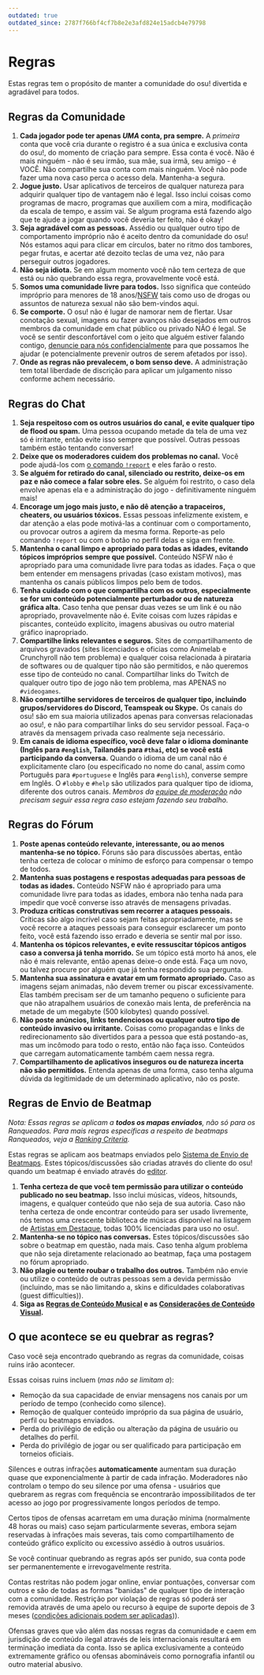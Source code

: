 ```yaml
---
outdated: true
outdated_since: 2787f766bf4cf7b8e2e3afd824e15adcb4e79798
---
```


# Regras

Estas regras tem o propósito de manter a comunidade do osu! divertida e agradável para todos.

## Regras da Comunidade

1. **Cada jogador pode ter apenas *UMA* conta, pra sempre.** A *primeira* conta que você cria durante o registro é a sua única e exclusiva conta do osu!, do momento de criação para sempre. Essa conta é você. Não é mais ninguém - não é seu irmão, sua mãe, sua irmã, seu amigo - é VOCÊ. Não compartilhe sua conta com mais ninguém. Você não pode fazer uma nova caso perca o acesso dela. Mantenha-a segura.
2. **Jogue justo.** Usar aplicativos de terceiros de qualquer natureza para adquirir qualquer tipo de vantagem não é legal. Isso inclui coisas como programas de macro, programas que auxiliem com a mira, modificação da escala de tempo, e assim vai. Se algum programa está fazendo algo que te ajude a jogar quando você deveria ter feito, não é okay!
3. **Seja agradável com as pessoas.** Assédio ou qualquer outro tipo de comportamento impróprio não é aceito dentro da comunidade do osu! Nós estamos aqui para clicar em círculos, bater no ritmo dos tambores, pegar frutas, e acertar até dezoito teclas de uma vez, não para perseguir outros jogadores.
4. **Não seja idiota.** Se em algum momento você não tem certeza de que está ou não quebrando essa regra, provavelmente você está.
5. **Somos uma comunidade livre para todos.** Isso significa que conteúdo impróprio para menores de 18 anos/[NSFW](https://pt.wikipedia.org/wiki/Not_safe_for_work) tais como uso de drogas ou assuntos de natureza sexual não são bem-vindos aqui.
6. **Se comporte.** O osu! não é lugar de namorar nem de flertar. Usar conotação sexual, imagens ou fazer avanços não desejados em outros membros da comunidade em chat público ou privado NÃO é legal. Se você se sentir desconfortável com o jeito que alguém estiver falando contigo, [denuncie para nós confidencialmente](/wiki/Reporting_Bad_Behaviour/Abuse) para que possamos lhe ajudar (e potencialmente prevenir outros de serem afetados por isso).
7. **Onde as regras não prevalecem, o bom senso deve.** A administração tem total liberdade de discrição para aplicar um julgamento nisso conforme achem necessário.

## Regras do Chat

1. **Seja respeitoso com os outros usuários do canal, e evite qualquer tipo de flood ou spam.** Uma pessoa ocupando metade da tela de uma vez só é irritante, então evite isso sempre que possível. Outras pessoas também estão tentando conversar!
2. **Deixe que os moderadores cuidem dos problemas no canal.** Você pode ajudá-los com [o comando `!report`](/wiki/Reporting_Bad_Behaviour) e eles farão o resto.
3. **Se alguém for retirado do canal, silenciado ou restrito, deixe-os em paz e não comece a falar sobre eles.** Se alguém foi restrito, o caso dela envolve apenas ela e a administração do jogo - definitivamente ninguém mais!
4. **Encorage um jogo mais justo, e não dê atenção a trapaceiros, cheaters, ou usuários tóxicos.** Essas pessoas infelizmente existem, e dar atenção a elas pode motivá-las a continuar com o comportamento, ou provocar outros a agirem da mesma forma. Reporte-as pelo comando `!report` ou com o botão no perfil delas e siga em frente.
5. **Mantenha o canal limpo e apropriado para todas as idades, evitando tópicos impróprios sempre que possível.** Conteúdo NSFW não é apropriado para uma comunidade livre para todas as idades. Faça o que bem entender em mensagens privadas (caso existam motivos), mas mantenha os canais públicos limpos pelo bem de todos.
6. **Tenha cuidado com o que compartilha com os outros, especialmente se for um conteúdo potencialmente perturbador ou de natureza gráfica alta.** Caso tenha que pensar duas vezes se um link é ou não apropriado, provavelmente não é. Evite coisas com luzes rápidas e piscantes, conteúdo explícito, imagens abusivas ou outro material gráfico inapropriado.
7. **Compartilhe links relevantes e seguros.** Sites de compartilhamento de arquivos gravados (sites licenciados e oficias como Animelab e Crunchyroll não tem problema) e qualquer coisa relacionada à pirataria de softwares ou de qualquer tipo não são permitidos, e não queremos esse tipo de conteúdo no canal. Compartilhar links do Twitch de qualquer outro tipo de jogo não tem problema, mas APENAS no `#videogames`.
8. **Não compartilhe servidores de terceiros de qualquer tipo, incluindo grupos/servidores do Discord, Teamspeak ou Skype.** Os canais do osu! são em sua maioria utilizados apenas para conversas relacionadas ao osu!, e não para compartilhar links do seu servidor pessoal. Faça-o através da mensagem privada caso realmente seja necessário.
9. **Em canais de idioma específico, você deve falar o idioma dominante (Inglês para `#english`, Tailandês para `#thai`, etc) se você está participando da conversa.** Quando o idioma de um canal não é explicitamente claro (ou especificado no nome do canal, assim como Português para `#portuguese` e Inglês para `#english`), converse sempre em Inglês. O `#lobby` e `#help` são utilizados para qualquer tipo de idioma, diferente dos outros canais. *Membros da [equipe de moderação](/wiki/People/The_Team/Global_Moderation_Team) não precisam seguir essa regra caso estejam fazendo seu trabalho.*

## Regras do Fórum

1. **Poste apenas conteúdo relevante, interessante, ou ao menos mantenha-se no tópico.** Fóruns são para discussões abertas, então tenha certeza de colocar o mínimo de esforço para compensar o tempo de todos.
2. **Mantenha suas postagens e respostas adequadas para pessoas de todas as idades.** Conteúdo NSFW não é apropriado para uma comunidade livre para todas as idades, embora não tenha nada para impedir que você converse isso através de mensagens privadas.
3. **Produza críticas construtivas sem recorrer a ataques pessoais.** Críticas são algo incrível caso sejam feitas apropriadamente, mas se você recorre a ataques pessoais para conseguir esclarecer um ponto feito, você está fazendo isso errado e deveria se sentir mal por isso.
4. **Mantenha os tópicos relevantes, e evite ressuscitar tópicos antigos caso a conversa já tenha morrido.** Se um tópico está morto há anos, ele não é mais relevante, então apenas deixe-o onde está. Faça um novo, ou talvez procure por alguém que já tenha respondido sua pergunta.
5. **Mantenha sua assinatura e avatar em um formato apropriado.** Caso as imagens sejam animadas, não devem tremer ou piscar excessivamente. Elas também precisam ser de um tamanho pequeno o suficiente para que não atrapalhem usuários de conexão mais lenta, de preferência na metade de um megabyte (500 kilobytes) quando possível.
6. **Não poste anúncios, links tendenciosos ou qualquer outro tipo de conteúdo invasivo ou irritante.** Coisas como propagandas e links de redirecionamento são divertidos para a pessoa que está postando-as, mas um incômodo para todo o resto, então não faça isso. Conteúdos que carregam automaticamente também caem nessa regra.
7. **Compartilhamento de aplicativos inseguros ou de natureza incerta não são permitidos.** Entenda apenas de uma forma, caso tenha alguma dúvida da legitimidade de um determinado aplicativo, não os poste.

## Regras de Envio de Beatmap

*Nota: Essas regras se aplicam a **todos os mapas enviados**, não só para os Ranqueados. Para mais regras específicas a respeito de beatmaps Ranqueados, veja a [Ranking Criteria](/wiki/Ranking_Criteria).*

Estas regras se aplicam aos beatmaps enviados pelo [Sistema de Envio de Beatmaps](/wiki/Submission). Estes tópicos/discussões são criadas através do cliente do osu! quando um beatmap é enviado através do [editor](/wiki/Beatmap_Editor).

1. **Tenha certeza de que você tem permissão para utilizar o conteúdo publicado no seu beatmap.** Isso inclui músicas, vídeos, hitsounds, imagens, e qualquer conteúdo que não seja de sua autoria. Caso não tenha certeza de onde encontrar conteúdo para ser usado livremente, nós temos uma crescente biblioteca de músicas disponível na listagem de [Artistas em Destaque](https://osu.ppy.sh/beatmaps/artists/), todas 100% licenciadas para uso no osu!.
2. **Mantenha-se no tópico nas conversas.** Estes tópicos/discussões são sobre o beatmap em questão, nada mais. Caso tenha algum problema que não seja diretamente relacionado ao beatmap, faça uma postagem no fórum apropriado.
3. **Não plagie ou tente roubar o trabalho dos outros.** Também não envie ou utilize o conteúdo de outras pessoas sem a devida permissão (incluindo, mas se não limitando a, skins e dificuldades colaborativas (guest difficulties)).
4. **Siga as [Regras de Conteúdo Musical](Song_Content_Rules) e as [Considerações de Conteúdo Visual](Visual_Content_Considerations).**

## O que acontece se eu quebrar as regras?

Caso você seja encontrado quebrando as regras da comunidade, coisas ruins irão acontecer.

Essas coisas ruins incluem (*mas não se limitam a*):

- Remoção da sua capacidade de enviar mensagens nos canais por um período de tempo (conhecido como silence).
- Remoção de qualquer conteúdo impróprio da sua página de usuário, perfil ou beatmaps enviados.
- Perda do privilégio de edição ou alteração da página de usuário ou detalhes do perfil.
- Perda do privilégio de jogar ou ser qualificado para participação em torneios oficiais.

Silences e outras infrações **automaticamente** aumentam sua duração quase que exponencialmente à partir de cada infração. Moderadores não controlam o tempo do seu silence por uma ofensa - usuários que quebrarem as regras com frequência se encontrarão impossibilitados de ter acesso ao jogo por progressivamente longos períodos de tempo.

Certos tipos de ofensas acarretam em uma duração mínima (normalmente 48 horas ou mais) caso sejam particularmente severas, embora sejam reservadas à infrações mais severas, tais como compartilhamento de conteúdo gráfico explícito ou excessivo assédio à outros usuários.

Se você continuar quebrando as regras após ser punido, sua conta pode ser permanentemente e irrevogavelmente restrita.

Contas restritas não podem jogar online, enviar pontuações, conversar com outros e são de todas as formas "banidas" de qualquer tipo de interação com a comunidade. Restrição por violação de regras só poderá ser removida através de uma apelo ou recurso à equipe de suporte depois de 3 meses ([condições adicionais podem ser aplicadas](/wiki/Help_Centre/Account_Restrictions#razões-comuns-de-restrição-e-seus-cooldowns))).

Ofensas graves que vão além das nossas regras da comunidade e caem em jurisdição de conteúdo ilegal através de leis internacionais resultará em terminação imediata da conta. Isso se aplica exclusivamente a conteúdo extremamente gráfico ou ofensas abomináveis como pornografia infantil ou outro material abusivo.
